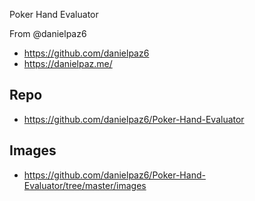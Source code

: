 

Poker Hand Evaluator

From @danielpaz6

- https://github.com/danielpaz6
- https://danielpaz.me/

## Repo

- https://github.com/danielpaz6/Poker-Hand-Evaluator

## Images

- https://github.com/danielpaz6/Poker-Hand-Evaluator/tree/master/images
